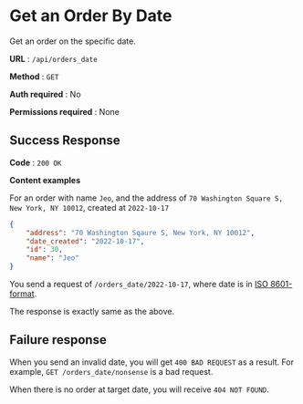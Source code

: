 # Get an Order By Date

Get an order on the specific date.

**URL** : `/api/orders_date`

**Method** : `GET`

**Auth required** : No

**Permissions required** : None

## Success Response

**Code** : `200 OK`

**Content examples**

For an order with name `Jeo`, and the address of `70 Washington Square S, New York, NY 10012`, created at `2022-10-17`


```json
{
    "address": "70 Washington Sqaure S, New York, NY 10012",
    "date_created": "2022-10-17",
    "id": 30,
    "name": "Jeo"
}
```

You send a request of `/orders_date/2022-10-17`, where date is in [ISO 8601-format](https://en.wikipedia.org/wiki/ISO_8601).

The response is exactly same as the above.

## Failure response

When you send an invalid date, you will get `400 BAD REQUEST` as a result. For example, `GET /orders_date/nonsense` is a bad request.

When there is no order at target date, you will receive `404 NOT FOUND`.